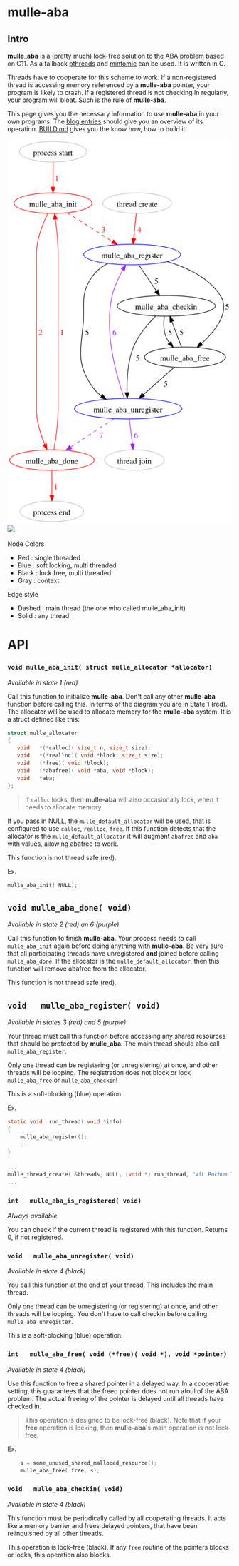 
# mulle-aba

## Intro

**mulle_aba** is a (pretty much) lock-free solution to the [ABA problem](https://en.wikipedia.org/wiki/ABA_problem) 
based on C11. As a fallback [pthreads](https://en.wikipedia.org/wiki/POSIX_Threads)
and [mintomic](https://mintomic.github.io/) can be used. It is written in C.

Threads have to cooperate for this scheme to work. If a non-registered thread is 
accessing memory referenced by a **mulle-aba** pointer, your program is likely 
to crash. If a registered thread is not checking in regularly, your program 
will bloat. Such is the rule of **mulle-aba**.

This page gives you the necessary information to use **mulle-aba** in your own 
programs. The [blog entries](//www.mulle-kybernetik.com/weblog/2015/mulle_aba_release.html) 
should give you an overview of its operation. [BUILD.md](BUILD.md) gives you
the know how, how to build it.

![](dox/process-thread.png)
![](raw/master/dox/process-thread.png)

Node Colors

* Red   : single threaded
* Blue  : soft locking, multi threaded
* Black : lock free, multi threaded
* Gray  : context

Edge style

* Dashed : main thread (the one who called mulle_aba_init)
* Solid  : any thread

# API

### `void mulle_aba_init( struct mulle_allocator *allocator)`

*Available in state 1 (red)*

Call this function to initialize **mulle-aba**. Don't call any other 
**mulle-aba** function before calling this. In terms of the diagram you are in 
State 1 (red). The allocator will be used to allocate memory for the 
**mulle-aba** system. It is a struct defined like this:

```c
struct mulle_allocator
{
   void   *(*calloc)( size_t n, size_t size);
   void   *(*realloc)( void *block, size_t size);
   void   (*free)( void *block);
   void   (*abafree)( void *aba, void *block);
   void   *aba;
};
```

> If `calloc` locks,  then **mulle-aba** will also occasionally lock, when it 
needs to allocate memory. 

If you pass in NULL, the `mulle_default_allocator` will be used, that is 
configured to use `calloc`, `realloc`, `free`. If this function detects that
the allocator is the `mulle_default_allocator` it will augment `abafree` and
`aba` with values, allowing abafree to work.

This function is not thread safe (red).

Ex.

```c
mulle_aba_init( NULL);
```


## `void mulle_aba_done( void)`

*Available in state 2 (red) an 6 (purple)*

Call this function to finish **mulle-aba**. Your process needs to call 
`mulle_aba_init` again before doing anything with **mulle-aba**. Be very sure 
that all participating threads have unregistered **and** joined before calling 
`mulle_aba_done`. If the  allocator is the `mulle_default_allocator`, then
this function will remove abafree from the allocator.

This function is not thread safe (red).


## `void   mulle_aba_register( void)`

*Available in states 3 (red) and 5 (purple)*

Your thread must call this function before accessing any shared resources that 
should be protected by **mulle_aba**. The main thread should also call  
`mulle_aba_register`.

Only one thread can be registering (or unregistering) at once, and other threads 
will be looping. The registration does not block or lock `mulle_aba_free`
or `mulle_aba_checkin`!

This is a soft-blocking (blue) operation.

Ex.

```c
static void  run_thread( void *info)
{
    mulle_aba_register();
    ...
}

...
mulle_thread_create( &threads, NULL, (void *) run_thread, "VfL Bochum 1848");
...
```


### `int   mulle_aba_is_registered( void)`

*Always available*

You can check if the current thread is registered with this function.
Returns 0, if not registered.



### `void   mulle_aba_unregister( void)`

*Available in state 4 (black)*

You call this function at the end of your thread. This includes the main thread.

Only one thread can be unregistering (or registering) at once, and other threads 
will be looping. You don't have to call checkin before calling 
`mulle_aba_unregister`.

This is a soft-blocking (blue) operation. 


### `int   mulle_aba_free( void (*free)( void *), void *pointer)`

*Available in state 4 (black)*

Use this function to free a shared pointer in a delayed way. In a cooperative 
setting, this guarantees that the freed pointer does not run afoul of the ABA 
problem. The actual freeing of the pointer is delayed until all threads have 
checked in.

> This operation is designed to be lock-free (black). Note that if your 
**free** operation is locking, then **mulle-aba**'s main operation is not 
lock-free.

Ex.

```c
    s = some_unused_shared_malloced_resource();
    mulle_aba_free( free, s);
```



### `void   mulle_aba_checkin( void)`

*Available in state 4 (black)*

This function must be periodically called by all cooperating threads. It acts 
like a memory barrier and frees delayed pointers, that have been relinquished 
by all other threads.

This operation is lock-free (black). If any `free` routine of the pointers 
blocks or locks, this operation also blocks.
